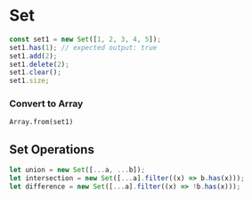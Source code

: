 # Set

```js
const set1 = new Set([1, 2, 3, 4, 5]);
set1.has(1); // expected output: true
set1.add(2);
set1.delete(2);
set1.clear();
set1.size;
```

### Convert to Array

`Array.from(set1)`

## Set Operations

```js
let union = new Set([...a, ...b]);
let intersection = new Set([...a].filter((x) => b.has(x)));
let difference = new Set([...a].filter((x) => !b.has(x)));
```
